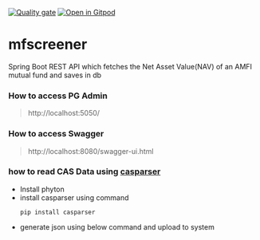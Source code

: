 [![Quality gate](https://sonarcloud.io/api/project_badges/quality_gate?project=rajadilipkolli_mfscreener)](https://sonarcloud.io/dashboard?id=rajadilipkolli_mfscreener) [![Open in Gitpod](https://gitpod.io/button/open-in-gitpod.svg)](https://gitpod.io/#https://github.com/rajadilipkolli/mfscreener)

# mfscreener
Spring Boot REST API which fetches the Net Asset Value(NAV) of an AMFI mutual fund and saves in db

### How to access PG Admin

> http://localhost:5050/

### How to access Swagger

> http://localhost:8080/swagger-ui.html

### how to read CAS Data using [casparser](https://pypi.org/project/casparser/)
 * Install phyton
 * install casparser using command
    ```shell
    pip install casparser
    ```
 * generate json using below command and upload to system
